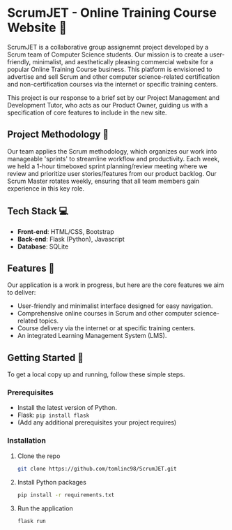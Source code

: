 # ScrumJET - Online Training Course Website 🚀

ScrumJET is a collaborative group assignemnt project developed by a Scrum team of Computer Science students. Our mission is to create a user-friendly, minimalist, and aesthetically pleasing commercial website for a popular Online Training Course business. This platform is envisioned to advertise and sell Scrum and other computer science-related certification and non-certification courses via the internet or specific training centers.

This project is our response to a brief set by our Project Management and Development Tutor, who acts as our Product Owner, guiding us with a specification of core features to include in the new site.

## Project Methodology 📝

Our team applies the Scrum methodology, which organizes our work into manageable 'sprints' to streamline workflow and productivity. Each week, we held a 1-hour timeboxed sprint planning/review meeting where we review and prioritize user stories/features from our product backlog. Our Scrum Master rotates weekly, ensuring that all team members gain experience in this key role.

## Tech Stack 💻

- **Front-end**: HTML/CSS, Bootstrap
- **Back-end**: Flask (Python), Javascript
- **Database**: SQLite

## Features 🎁

Our application is a work in progress, but here are the core features we aim to deliver:

- User-friendly and minimalist interface designed for easy navigation.
- Comprehensive online courses in Scrum and other computer science-related topics.
- Course delivery via the internet or at specific training centers.
- An integrated Learning Management System (LMS).

## Getting Started 🏁

To get a local copy up and running, follow these simple steps.

### Prerequisites

- Install the latest version of Python.
- Flask: `pip install flask`
- (Add any additional prerequisites your project requires)

### Installation 

1. Clone the repo
   ```sh
   git clone https://github.com/tomlinc98/ScrumJET.git

2. Install Python packages
   ```sh
   pip install -r requirements.txt

3. Run the application
   ```sh
   flask run
